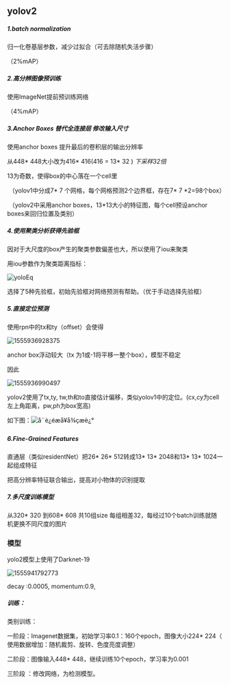 

## yolov2



##### 1.batch normalization

归一化卷基层参数，减少过拟合（可去除随机失活步骤）

（2%mAP）

##### 2.高分辨图像预训练

使用ImageNet提前预训练网络

（4%mAP）

##### 3.Anchor Boxes 替代全连接层	修改输入尺寸

使用anchor boxes 提升最后的卷积层的输出分辨率

从448* 448大小改为416\* 416(416 = 13* 32 )	*下采样32倍*

13为奇数，使得box的中心落在一个cell里

​		（yolov1中分成7* 7 个网格，每个网格预测2个边界框，存在7* 7 *2=98个box）

​		（yolov2中采用anchor boxes，13*13大小的特征图，每个cell预设anchor boxes来回归位置及类别）

##### 4.使用聚类分析获得先验框

因对于大尺度的box产生的聚类参数偏差也大，所以使用了iou来聚类

用iou参数作为聚类距离指标：

![yoloEq](C:\Users\fourt\Desktop\yoloEq.png)

选择了5种先验框，初始先验框对网络预测有帮助。（优于手动选择先验框）

##### 5.直接定位预测

使用rpn中的tx和ty（offset）会使得

![1555936928375](C:\Users\fourt\AppData\Roaming\Typora\typora-user-images\1555936928375.png)

anchor box浮动较大（tx 为1或-1将平移一整个box），模型不稳定



因此

![1555936990497](C:\Users\fourt\AppData\Roaming\Typora\typora-user-images\1555936990497.png)

yolov2使用了tx,ty, tw,th和to直接估计偏移，类似yolov1中的定位。(cx,cy为cell左上角距离，pw,ph为box宽高)



如下图：![å¨è¿éæå¥å¾çæè¿°](https://img-blog.csdn.net/20180929112555718?watermark/2/text/aHR0cHM6Ly9ibG9nLmNzZG4ubmV0L2x3cGx3Zg==/font/5a6L5L2T/fontsize/400/fill/I0JBQkFCMA==/dissolve/70)

##### 6.Fine-Grained Features

直通层（类似residentNet）把26* 26* 512转成13* 13* 2048和13* 13* 1024一起组成特征

把高分辨率特征联合输出，提高对小物体的识别提取

##### 7.多尺度训练模型

从320* 320 到608* 608 共10组size 每组相差32，每经过10个batch训练就随机更换不同尺度的图片





### 模型

yolo2模型上使用了Darknet-19



![ 1555941792773](C:\Users\fourt\AppData\Roaming\Typora\typora-user-images\1555941792773.png)



decay :0.0005, momentum:0.9,

##### 训练：

类别训练：

一阶段：Imagenet数据集，初始学习率0.1：160个epoch，图像大小224* 224（ 使用数据增加：随机裁剪、旋转、色度亮度调整）

二阶段：图像输入448* 448，继续训练10个epoch，学习率为0.001



三阶段 ：修改网络，为检测模型。

